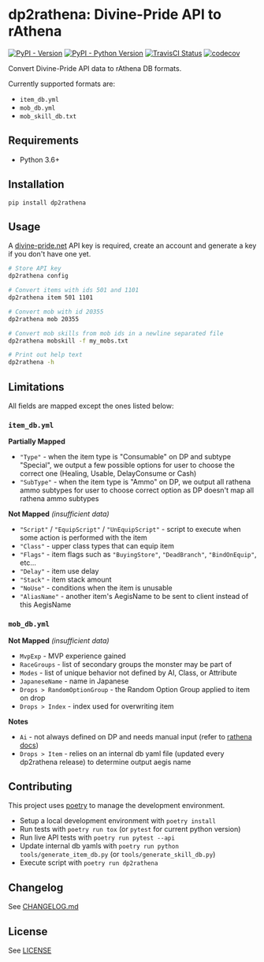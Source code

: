 # dp2rathena: Divine-Pride API to rAthena

[![PyPI - Version](https://img.shields.io/pypi/v/dp2rathena)](https://pypi.org/project/dp2rathena/)
[![PyPI - Python Version](https://img.shields.io/pypi/pyversions/dp2rathena)](https://pypi.org/project/dp2rathena/)
[![TravisCI Status](https://img.shields.io/travis/com/latiosu/dp2rathena)](https://travis-ci.com/github/latiosu/dp2rathena)
[![codecov](https://codecov.io/gh/latiosu/dp2rathena/branch/master/graph/badge.svg?token=B7G9O57UR8)](https://codecov.io/gh/latiosu/dp2rathena)

Convert Divine-Pride API data to rAthena DB formats.

Currently supported formats are:
- `item_db.yml`
- `mob_db.yml`
- `mob_skill_db.txt`

## Requirements

* Python 3.6+

## Installation

```
pip install dp2rathena
```

## Usage

A [divine-pride.net](https://www.divine-pride.net/) API key is required, create an account and generate a key if you don't have one yet.

```bash
# Store API key
dp2rathena config

# Convert items with ids 501 and 1101
dp2rathena item 501 1101

# Convert mob with id 20355
dp2rathena mob 20355

# Convert mob skills from mob ids in a newline separated file
dp2rathena mobskill -f my_mobs.txt

# Print out help text
dp2rathena -h
```

## Limitations

All fields are mapped except the ones listed below:

### `item_db.yml`

**Partially Mapped**
- `"Type"` - when the item type is "Consumable" on DP and subtype "Special", we output a few possible options for user to choose the correct one (Healing, Usable, DelayConsume or Cash)
- `"SubType"` - when the item type is "Ammo" on DP, we output all rathena ammo subtypes for user to choose correct option as DP doesn't map all rathena ammo subtypes

**Not Mapped** _(insufficient data)_
- `"Script"` / `"EquipScript"` / `"UnEquipScript"` - script to execute when some action is performed with the item
- `"Class"` - upper class types that can equip item
- `"Flags"` - item flags such as `"BuyingStore"`, `"DeadBranch"`, `"BindOnEquip"`, etc...
- `"Delay"` - item use delay
- `"Stack"` - item stack amount
- `"NoUse"` - conditions when the item is unusable
- `"AliasName"` - another item's AegisName to be sent to client instead of this AegisName

### `mob_db.yml`

**Not Mapped** _(insufficient data)_
- `MvpExp` - MVP experience gained
- `RaceGroups` - list of secondary groups the monster may be part of
- `Modes` - list of unique behavior not defined by AI, Class, or Attribute
- `JapaneseName` - name in Japanese
- `Drops > RandomOptionGroup` - the Random Option Group applied to item on drop
- `Drops > Index` - index used for overwriting item

**Notes**
- `Ai` - not always defined on DP and needs manual input (refer to [rathena docs](https://github.com/rathena/rathena/blob/master/doc/mob_db_mode_list.txt))
- `Drops > Item` - relies on an internal db yaml file (updated every dp2rathena release) to determine output aegis name

## Contributing

This project uses [poetry](https://python-poetry.org/) to manage the development environment.

* Setup a local development environment with `poetry install`
* Run tests with `poetry run tox` (or `pytest` for current python version)
* Run live API tests with `poetry run pytest --api`
* Update internal db yamls with `poetry run python tools/generate_item_db.py` (or `tools/generate_skill_db.py`)
* Execute script with `poetry run dp2rathena`

## Changelog

See [CHANGELOG.md](https://github.com/latiosu/dp2rathena/blob/master/CHANGELOG.md)

## License

See [LICENSE](https://github.com/latiosu/dp2rathena/blob/master/LICENSE)
